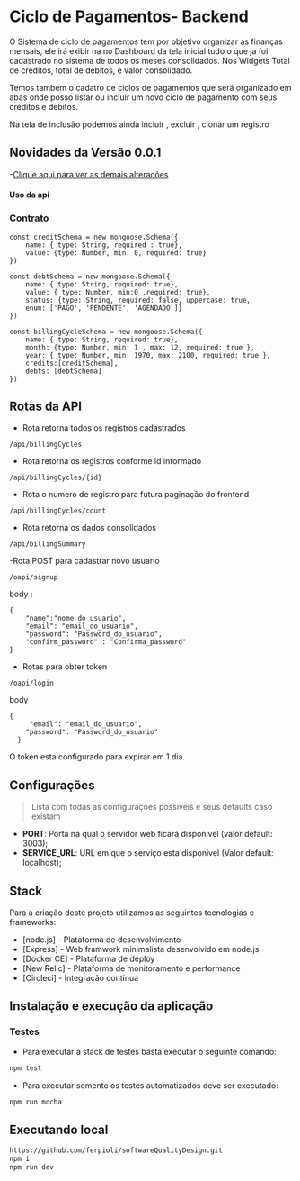 # Ciclo de Pagamentos- Backend

O Sistema de ciclo de pagamentos tem por objetivo organizar as finanças mensais, ele irá exibir na no Dashboard da tela inicial tudo o que ja foi cadastrado no sistema de todos os meses consolidados. Nos Widgets Total de creditos, total de debitos, e valor consolidado.

Temos tambem o cadatro de ciclos de pagamentos que será organizado em abas onde posso listar ou incluir um novo ciclo de pagamento com seus creditos e debitos.

Na tela de inclusão podemos ainda incluir , excluir , clonar um registro


## Novidades da Versão 0.0.1

-[Clique aqui para ver as demais alterações](CHANGELOG.md)



#### Uso da api

### Contrato

```
const creditSchema = new mongoose.Schema({
    name: { type: String, required : true},
    value: {type: Number, min: 0, required: true}
})

const debtSchema = new mongoose.Schema({
    name: { type: String, required: true},
    value: { type: Number, min:0 ,required: true},
    status: {type: String, required: false, uppercase: true,
    enum: ['PAGO', 'PENDENTE', 'AGENDADO']}
})

const billingCycleSchema = new mongoose.Schema({
    name: { type: String, required: true},
    month: {type: Number, min: 1 , max: 12, required: true },
    year: { type: Number, min: 1970, max: 2100, required: true },
    credits:[creditSchema],
    debts: [debtSchema]
})

```
## Rotas da API

- Rota retorna todos os registros cadastrados
```
/api/billingCycles
```

- Rota retorna os registros conforme id informado
```
/api/billingCycles/{id}
```
- Rota o numero de registro para futura paginação do frontend
```
/api/billingCycles/count
```
- Rota retorna os dados consolidados
```
/api/billingSummary
```
-Rota POST para cadastrar novo usuario
```
/oapi/signup
```
body :
```
{
    "name":"nome_do_usuario",
    "email": "email_do_usuario",
    "password": "Password_do_usuario",
    "confirm_password" : "Confirma_password"
}
```

- Rotas para obter token
```
/oapi/login
```
body
```
{
     "email": "email_do_usuario",
    "password": "Password_do_usuario"
  }
```
O token esta configurado para expirar em 1 dia.

## Configurações

> Lista com todas as configurações possíveis e seus defaults caso existam

- **PORT**: Porta na qual o servidor web ficará disponível (valor default: 3003);
- **SERVICE_URL**: URL em que o serviço esta disponivel (Valor default: localhost);


## Stack

Para a criação deste projeto utilizamos as seguintes tecnologias e frameworks:

- [node.js] - Plataforma de desenvolvimento
- [Express] - Web framwork minimalista desenvolvido em node.js
- [Docker CE] - Plataforma de deploy
- [New Relic] - Plataforma de monitoramento e performance
- [Circleci] - Integração contínua

## Instalação e execução da aplicação

### Testes
- Para executar a stack de testes basta executar o seguinte comando:
```sh
npm test
```

- Para executar somente os testes automatizados deve ser executado:
```sh
npm run mocha
```

## Executando local

```sh
https://github.com/ferpioli/softwareQualityDesign.git
npm i
npm run dev
```
